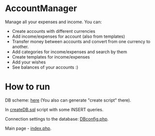 # AccountManager
Manage all your expenses and income. You can:
- Create accounts with different currencies
- Add income/expenses for account (also from templates)
- Transfer money between accounts and convert from one currency to another.
- Add categories for income/expenses and search by them
- Create templates for income/expenses
- Add your wishes
- See balances of your accounts :) 

# How to run
DB scheme: [here](http://dbdesigner.net/designer/schema/130616) (You also can generate "create script" there).

In [createDB.sql](/createDB.sql) script with some INSERT queries.

Connection settings to the database: [DBconfig.php](/src/DBconfig.php).

Main page - [index.php](/web/index.php).
